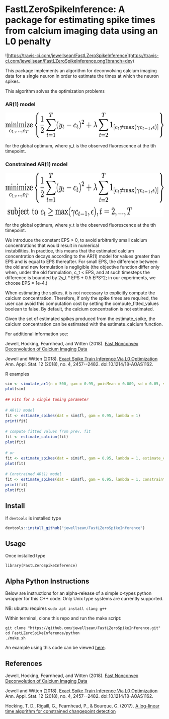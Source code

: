 # FastLZeroSpikeInference: A package for estimating spike times from calcium imaging data using an L0 penalty 

![https://travis-ci.com/jewellsean/FastLZeroSpikeInference](https://travis-ci.com/jewellsean/FastLZeroSpikeInference.png?branch=dev)

This package implements an algorithm for deconvolving calcium imaging data
for a single neuron in order to estimate the times at which the neuron
spikes.

This algorithm solves the optimization problems

### AR(1) model

<img src="math_figures/un-constr.png" alt="alt text" width="600" height="80">

for the global optimum, where y_t is the observed fluorescence at the tth timepoint.

### Constrained AR(1) model

<img src="math_figures/constr.png" alt="alt text" width="600" height="140">

for the global optimum, where y_t is the observed fluorescence at the tth timepoint.

We introduce the constant EPS > 0, to avoid 
arbitrarily small calcium concentrations that would result in numerical  
instabilities. In practice, this means that the estimated calcium concentration 
decays according to the AR(1) model for values greater than EPS and is equal to EPS thereafter. For small EPS, the difference between the old and new formulation is negligible (the objective function differ only when, under the old formulation, c_t < EPS, and at such timesteps the difference is bounded by 2y_t * EPS + 0.5 EPS^2; in our experiments, we choose EPS = 1e-4.)

When estimating the spikes, it is not necessary to explicitly compute the 
calcium concentration. Therefore, if only the spike times are required, the user
can avoid this computation cost by setting the compute_fitted_values boolean to false. 
By default, the calcium concentration is not estimated. 

Given the set of estimated spikes produced from the estimate_spike, the calcium concentration
can be estimated with the estimate_calcium function.

For additional information see: 
 
Jewell, Hocking, Fearnhead, and Witten (2018). [Fast Nonconvex Deconvolution of Calcium Imaging Data](https://arxiv.org/abs/1802.07380)

Jewell and Witten (2018). [Exact Spike Train Inference Via L0 Optimization](https://projecteuclid.org/euclid.aoas/1542078052)
Ann. Appl. Stat. 12 (2018), no. 4, 2457--2482. doi:10.1214/18-AOAS1162. 

R examples 
```r
sim <- simulate_ar1(n = 500, gam = 0.95, poisMean = 0.009, sd = 0.05, seed = 1)
plot(sim)
 
## Fits for a single tuning parameter

# AR(1) model
fit <- estimate_spikes(dat = sim$fl, gam = 0.95, lambda = 1)
print(fit)

# compute fitted values from prev. fit
fit <- estimate_calcium(fit)
plot(fit)

# or
fit <- estimate_spikes(dat = sim$fl, gam = 0.95, lambda = 1, estimate_calcium = T)
plot(fit)
 
# Constrained AR(1) model
fit <- estimate_spikes(dat = sim$fl, gam = 0.95, lambda = 1, constraint = T, estimate_calcium = T)
print(fit)
plot(fit)
```

Install 
-----

If ``devtools`` is installed type 

```r
devtools::install_github("jewellsean/FastLZeroSpikeInference")
```

Usage
----

Once installed type 
```{r}
library(FastLZeroSpikeInference)
```


Alpha Python Instructions
---

Below are instructions for an alpha-release of a simple c-types python wrapper for this C++ code. Only Unix type systems are currently supported. 

NB: ubuntu requires `sudo apt install clang g++` 

Within terminal, clone this repo and run the make script: 

```
git clone "https://github.com/jewellsean/FastLZeroSpikeInference.git"
cd FastLZeroSpikeInference/python
./make.sh
```

An example using this code can be viewed [here](https://github.com/jewellsean/FastLZeroSpikeInference/blob/master/examples/python/simple_example.py).

References
-----
Jewell, Hocking, Fearnhead, and Witten (2018). [Fast Nonconvex Deconvolution of Calcium Imaging Data](https://arxiv.org/abs/1802.07380)

Jewell and Witten (2018). [Exact Spike Train Inference Via L0 Optimization](https://projecteuclid.org/euclid.aoas/1542078052)
Ann. Appl. Stat. 12 (2018), no. 4, 2457--2482. doi:10.1214/18-AOAS1162. 


Hocking, T. D., Rigaill, G., Fearnhead, P., & Bourque, G. (2017). [A log-linear time algorithm for constrained changepoint detection](https://arxiv.org/abs/1703.03352)
